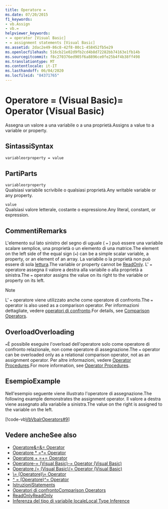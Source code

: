 ```yaml
---
title: Operatore =
ms.date: 07/20/2015
f1_keywords:
- vb.Assign
- vb.=
helpviewer_keywords:
- = operator [Visual Basic]
- = assignment statements [Visual Basic]
ms.assetid: 2dac2e49-86c8-42f8-80c1-458452fb5e29
ms.openlocfilehash: 516cb21e02d9fb2cd4b8d72282bb74163e1fb14b
ms.sourcegitcommit: f8c270376ed905f6a8896ce0fe25b4f4b38ff498
ms.translationtype: MT
ms.contentlocale: it-IT
ms.lasthandoff: 06/04/2020
ms.locfileid: "84371765"
---
```

# <a name="-operator-visual-basic"></a><span data-ttu-id="7ac8f-102">Operatore = (Visual Basic)</span><span class="sxs-lookup"><span data-stu-id="7ac8f-102">= Operator (Visual Basic)</span></span>
<span data-ttu-id="7ac8f-103">Assegna un valore a una variabile o a una proprietà.</span><span class="sxs-lookup"><span data-stu-id="7ac8f-103">Assigns a value to a variable or property.</span></span>  
  
## <a name="syntax"></a><span data-ttu-id="7ac8f-104">Sintassi</span><span class="sxs-lookup"><span data-stu-id="7ac8f-104">Syntax</span></span>  
  
```vb  
variableorproperty = value  
```  
  
## <a name="parts"></a><span data-ttu-id="7ac8f-105">Parti</span><span class="sxs-lookup"><span data-stu-id="7ac8f-105">Parts</span></span>  
 `variableorproperty`  
 <span data-ttu-id="7ac8f-106">Qualsiasi variabile scrivibile o qualsiasi proprietà.</span><span class="sxs-lookup"><span data-stu-id="7ac8f-106">Any writable variable or any property.</span></span>  
  
 `value`  
 <span data-ttu-id="7ac8f-107">Qualsiasi valore letterale, costante o espressione.</span><span class="sxs-lookup"><span data-stu-id="7ac8f-107">Any literal, constant, or expression.</span></span>  
  
## <a name="remarks"></a><span data-ttu-id="7ac8f-108">Commenti</span><span class="sxs-lookup"><span data-stu-id="7ac8f-108">Remarks</span></span>  
 <span data-ttu-id="7ac8f-109">L'elemento sul lato sinistro del segno di uguale ( `=` ) può essere una variabile scalare semplice, una proprietà o un elemento di una matrice.</span><span class="sxs-lookup"><span data-stu-id="7ac8f-109">The element on the left side of the equal sign (`=`) can be a simple scalar variable, a property, or an element of an array.</span></span> <span data-ttu-id="7ac8f-110">La variabile o la proprietà non può essere di sola [lettura](../modifiers/readonly.md).</span><span class="sxs-lookup"><span data-stu-id="7ac8f-110">The variable or property cannot be [ReadOnly](../modifiers/readonly.md).</span></span> <span data-ttu-id="7ac8f-111">L' `=` operatore assegna il valore a destra alla variabile o alla proprietà a sinistra.</span><span class="sxs-lookup"><span data-stu-id="7ac8f-111">The `=` operator assigns the value on its right to the variable or property on its left.</span></span>  
  
> [!NOTE]
> <span data-ttu-id="7ac8f-112">L' `=` operatore viene utilizzato anche come operatore di confronto.</span><span class="sxs-lookup"><span data-stu-id="7ac8f-112">The `=` operator is also used as a comparison operator.</span></span> <span data-ttu-id="7ac8f-113">Per informazioni dettagliate, vedere [operatori di confronto](comparison-operators.md).</span><span class="sxs-lookup"><span data-stu-id="7ac8f-113">For details, see [Comparison Operators](comparison-operators.md).</span></span>  
  
## <a name="overloading"></a><span data-ttu-id="7ac8f-114">Overload</span><span class="sxs-lookup"><span data-stu-id="7ac8f-114">Overloading</span></span>  
 <span data-ttu-id="7ac8f-115">`=`È possibile eseguire l'overload dell'operatore solo come operatore di confronto relazionale, non come operatore di assegnazione.</span><span class="sxs-lookup"><span data-stu-id="7ac8f-115">The `=` operator can be overloaded only as a relational comparison operator, not as an assignment operator.</span></span> <span data-ttu-id="7ac8f-116">Per altre informazioni, vedere [Operator Procedures](../../programming-guide/language-features/procedures/operator-procedures.md).</span><span class="sxs-lookup"><span data-stu-id="7ac8f-116">For more information, see [Operator Procedures](../../programming-guide/language-features/procedures/operator-procedures.md).</span></span>  
  
## <a name="example"></a><span data-ttu-id="7ac8f-117">Esempio</span><span class="sxs-lookup"><span data-stu-id="7ac8f-117">Example</span></span>  
 <span data-ttu-id="7ac8f-118">Nell'esempio seguente viene illustrato l'operatore di assegnazione.</span><span class="sxs-lookup"><span data-stu-id="7ac8f-118">The following example demonstrates the assignment operator.</span></span> <span data-ttu-id="7ac8f-119">Il valore a destra viene assegnato alla variabile a sinistra.</span><span class="sxs-lookup"><span data-stu-id="7ac8f-119">The value on the right is assigned to the variable on the left.</span></span>  
  
 [!code-vb[VbVbalrOperators#9](~/samples/snippets/visualbasic/VS_Snippets_VBCSharp/VbVbalrOperators/VB/Class1.vb#9)]  
  
## <a name="see-also"></a><span data-ttu-id="7ac8f-120">Vedere anche</span><span class="sxs-lookup"><span data-stu-id="7ac8f-120">See also</span></span>

- [<span data-ttu-id="7ac8f-121">Operatore&=</span><span class="sxs-lookup"><span data-stu-id="7ac8f-121">&= Operator</span></span>](and-assignment-operator.md)
- [<span data-ttu-id="7ac8f-122">Operatore \* =</span><span class="sxs-lookup"><span data-stu-id="7ac8f-122">\*= Operator</span></span>](multiplication-assignment-operator.md)
- [<span data-ttu-id="7ac8f-123">Operatore + =</span><span class="sxs-lookup"><span data-stu-id="7ac8f-123">+= Operator</span></span>](addition-assignment-operator.md)
- [<span data-ttu-id="7ac8f-124">Operatore-= (Visual Basic)</span><span class="sxs-lookup"><span data-stu-id="7ac8f-124">-= Operator (Visual Basic)</span></span>](subtraction-assignment-operator.md)
- [<span data-ttu-id="7ac8f-125">Operatore /= (Visual Basic)</span><span class="sxs-lookup"><span data-stu-id="7ac8f-125">/= Operator (Visual Basic)</span></span>](floating-point-division-assignment-operator.md)
- [<span data-ttu-id="7ac8f-126">\\= (Operatore)</span><span class="sxs-lookup"><span data-stu-id="7ac8f-126">\\= Operator</span></span>](integer-division-assignment-operator.md)
- [<span data-ttu-id="7ac8f-127">^ = (Operatore)</span><span class="sxs-lookup"><span data-stu-id="7ac8f-127">^= Operator</span></span>](exponentiation-assignment-operator.md)
- [<span data-ttu-id="7ac8f-128">Istruzioni</span><span class="sxs-lookup"><span data-stu-id="7ac8f-128">Statements</span></span>](../../programming-guide/language-features/statements.md)
- [<span data-ttu-id="7ac8f-129">Operatori di confronto</span><span class="sxs-lookup"><span data-stu-id="7ac8f-129">Comparison Operators</span></span>](comparison-operators.md)
- [<span data-ttu-id="7ac8f-130">ReadOnly</span><span class="sxs-lookup"><span data-stu-id="7ac8f-130">ReadOnly</span></span>](../modifiers/readonly.md)
- [<span data-ttu-id="7ac8f-131">Inferenza del tipo di variabile locale</span><span class="sxs-lookup"><span data-stu-id="7ac8f-131">Local Type Inference</span></span>](../../programming-guide/language-features/variables/local-type-inference.md)
